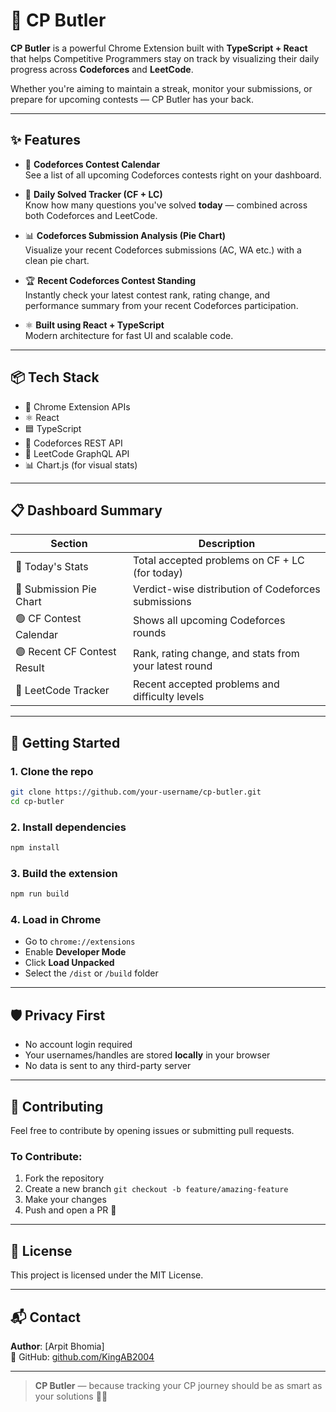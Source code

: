 
# 🤖 CP Butler

**CP Butler** is a powerful Chrome Extension built with **TypeScript + React** that helps Competitive Programmers stay on track by visualizing their daily progress across **Codeforces** and **LeetCode**.

Whether you're aiming to maintain a streak, monitor your submissions, or prepare for upcoming contests — CP Butler has your back.

---

## ✨ Features

- 📅 **Codeforces Contest Calendar**  
  See a list of all upcoming Codeforces contests right on your dashboard.

- 🧠 **Daily Solved Tracker (CF + LC)**  
  Know how many questions you've solved **today** — combined across both Codeforces and LeetCode.

- 📊 **Codeforces Submission Analysis (Pie Chart)**  
  Visualize your recent Codeforces submissions (AC, WA etc.) with a clean pie chart.

- 🏆 **Recent Codeforces Contest Standing**  
  Instantly check your latest contest rank, rating change, and performance summary from your recent Codeforces participation.

- ⚛️ **Built using React + TypeScript**  
  Modern architecture for fast UI and scalable code.

---

## 📦 Tech Stack

- 🧩 Chrome Extension APIs
- ⚛️ React
- 🟦 TypeScript
- 📡 Codeforces REST API
- 📡 LeetCode GraphQL API
- 📊 Chart.js (for visual stats)

---

## 📋 Dashboard Summary

| Section                     | Description                                           |
|-----------------------------|-------------------------------------------------------|
| 🔹 Today's Stats            | Total accepted problems on CF + LC (for today)        |
| 🔸 Submission Pie Chart     | Verdict-wise distribution of Codeforces submissions   |
| 🟢 CF Contest Calendar      | Shows all upcoming Codeforces rounds                  |
| 🟣 Recent CF Contest Result | Rank, rating change, and stats from your latest round |
| 🧠 LeetCode Tracker         | Recent accepted problems and difficulty levels        |

---

## 🚀 Getting Started

### 1. Clone the repo

```bash
git clone https://github.com/your-username/cp-butler.git
cd cp-butler
```

### 2. Install dependencies

```bash
npm install
```

### 3. Build the extension

```bash
npm run build
```

### 4. Load in Chrome

- Go to `chrome://extensions`
- Enable **Developer Mode**
- Click **Load Unpacked**
- Select the `/dist` or `/build` folder

---

## 🛡️ Privacy First

- No account login required  
- Your usernames/handles are stored **locally** in your browser  
- No data is sent to any third-party server

---

## 🙌 Contributing

Feel free to contribute by opening issues or submitting pull requests.

### To Contribute:
1. Fork the repository  
2. Create a new branch `git checkout -b feature/amazing-feature`  
3. Make your changes  
4. Push and open a PR 🚀

---

## 📄 License

This project is licensed under the MIT License.

---

## 📬 Contact

**Author**: [Arpit Bhomia]  
🔗 GitHub: [github.com/KingAB2004](https://github.com/KingAB2004)

---

> **CP Butler** — because tracking your CP journey should be as smart as your solutions 🧠💪
